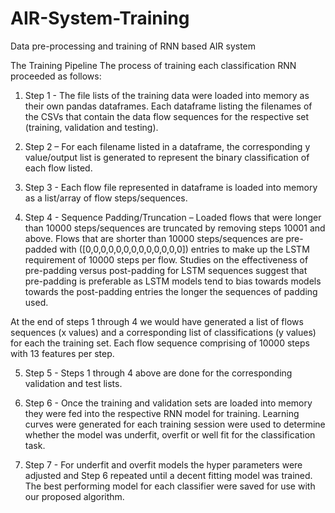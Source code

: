 # AIR-System-Training
Data pre-processing and training of RNN based AIR system

The Training Pipeline
The process of training each classification RNN proceeded as follows:
1.	Step 1 - The file lists of the training data were loaded into memory as their own pandas dataframes. Each dataframe listing the filenames of the CSVs that contain the data flow sequences for the respective set (training, validation and testing).

2.	Step 2 – For each filename listed in a dataframe, the corresponding  y value/output list is generated to represent the binary classification of each flow listed.

3.	Step 3 - Each flow file represented in dataframe is loaded into memory as a list/array of flow steps/sequences.

4.	Step 4 - Sequence Padding/Truncation – Loaded flows that were longer than 10000 steps/sequences are truncated by removing steps 10001 and above. Flows that are shorter than 10000 steps/sequences are pre-padded  with ([0,0,0,0,0,0,0,0,0,0,0,0,0]) entries to make up the LSTM requirement  of 10000 steps per flow. Studies on the effectiveness of pre-padding versus post-padding  for LSTM sequences   suggest that pre-padding is preferable as LSTM models tend to bias towards models towards the post-padding entries the longer the sequences of padding used.

At the end of steps 1 through 4 we would have generated a list of flows sequences (x values) and a corresponding list of classifications (y values) for each the training set. Each flow sequence comprising of 10000 steps with 13 features per step. 

5.	Step 5 - Steps 1 through 4 above are done for the corresponding validation and test lists.

6.	Step 6 - Once the training and validation sets are loaded into memory they were fed into the respective RNN model for training. Learning curves were generated for each training session were used to determine whether the model was underfit, overfit or well fit for the classification task.

7.	Step 7 - For underfit and overfit models the hyper parameters were adjusted and Step 6 repeated until a decent fitting model was trained. The best performing model for each classifier were saved for use with our proposed algorithm.
